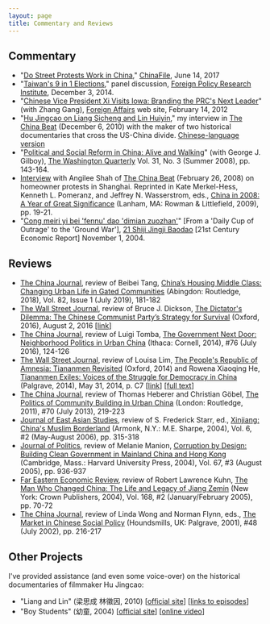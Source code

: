 ```yaml
---
layout: page
title: Commentary and Reviews
---
```

## Commentary

+ "[Do Street Protests Work in China](http://www.chinafile.com/conversation/do-street-protests-work-china)," <U>ChinaFile</U>, June 14, 2017
+ "[Taiwan's 9 in 1 Elections](http://www.fpri.org/multimedia/2014/12/taiwans-9-1-elections-audio)," panel discussion, <U>Foreign Policy Research Institute</U>, December 3, 2014.
+ "[Chinese Vice President Xi Visits Iowa: Branding the PRC's Next Leader](http://www.foreignaffairs.com/articles/137222/benjamin-l-read-and-zhang-gang/chinese-vice-president-xi-visits-iowa)" (with Zhang Gang), <U>Foreign Affairs</U> web site, February 14, 2012
+ "[Hu Jingcao on Liang Sicheng and Lin Huiyin](http://www.thechinabeat.org/?p=2958)," my interview in <U>The China Beat</U> (December 6, 2010) with the maker of two historical documentaries that cross the US-China divide. [Chinese-language version](http://blog.sina.com.cn/s/blog_6acd7d860100nhjr.html)
+ "[Political and Social Reform in China: Alive and Walking](http://www.twq.com/08summer/index.cfm?id=308)" (with George J. Gilboy), <U>The Washington Quarterly</U> Vol. 31, No. 3 (Summer 2008), pp. 143-164.
+ [Interview](http://thechinabeat.blogspot.com/2008/02/benjamin-read-on-homeowners-protests-in.html) with Angilee Shah of <U>The China Beat</U> (February 26, 2008) on homeowner protests in Shanghai. Reprinted in Kate Merkel-Hess, Kenneth L. Pomeranz, and Jeffrey N. Wasserstrom, eds., <U>China in 2008: A Year of Great Significance</U> (Lanham, MA: Rowman & Littlefield, 2009), pp. 19-21.
+ "[Cong meiri yi bei 'fennu' dao 'dimian zuozhan'](../publications/BenRead-2004-DimianZuozhan.htm)" [From a 'Daily Cup of Outrage' to the 'Ground War'], <U>21 Shiji Jingji Baodao</U> [21st Century Economic Report] November 1, 2004.

## Reviews

+ <U>The China Journal</U>, review of Beibei Tang, <U>China’s Housing Middle Class: Changing Urban Life in Gated Communities</U> (Abingdon: Routledge, 2018), Vol. 82, Issue 1 (July 2019), 181-182
+ <U>The Wall Street Journal</U>, review of Bruce J. Dickson, <U>The Dictator's Dilemma: The Chinese Communist Party’s Strategy for Survival</U> (Oxford, 2016), August 2, 2016 [[link](http://www.wsj.com/articles/the-peoples-republic-1470179644)]
+ <U>The China Journal</U>, review of Luigi Tomba, <U>The Government Next Door: Neighborhood Politics in Urban China</U> (Ithaca: Cornell, 2014), #76 (July 2016), 124-126
+ <U>The Wall Street Journal</U>, review of Louisa Lim, <U>The People's Republic of Amnesia: Tiananmen Revisited</U> (Oxford, 2014) and Rowena Xiaoqing He, <U>Tiananmen Exiles: Voices of the Struggle for Democracy in China</U> (Palgrave, 2014), May 31, 2014, p. C7 [[link](http://online.wsj.com/articles/book-review-the-peoples-republic-of-amnesia-by-louisa-lim-tiananmen-exiles-by-rowena-xiaoqing-he-1401486452)] [[full text](../publications/ReadBenjaminL_2014_WSJ_Review_of_Lim_2014_and_He_2014.pdf)]
+ <U>The China Journal</U>, review of Thomas Heberer and Christian Göbel, <U>The Politics of Community Building in Urban China</U> (London: Routledge, 2011), #70 (July 2013), 219-223
+ <U>Journal of East Asian Studies</U>, review of S. Frederick Starr, ed., <U>Xinjiang: China's Muslim Borderland</U> (Armonk, N.Y.: M.E. Sharpe, 2004), Vol. 6, #2 (May-August 2006), pp. 315-318
+ <U>Journal of Politics</U>, review of Melanie Manion, <U>Corruption by Design: Building Clean Government in Mainland China and Hong Kong</U> (Cambridge, Mass.: Harvard University Press, 2004), Vol. 67, #3 (August 2005), pp. 936-937
+ <U>Far Eastern Economic Review</U>, review of Robert Lawrence Kuhn, <U>The Man Who Changed China: The Life and Legacy of Jiang Zemin</U> (New York: Crown Publishers, 2004), Vol. 168, #2 (January/February 2005), pp. 70-72
+ <U>The China Journal</U>, review of Linda Wong and Norman Flynn, eds., <U>The Market in Chinese Social Policy</U> (Houndsmills, UK: Palgrave, 2001), #48 (July 2002), pp. 216-217

## Other Projects

I've provided assistance (and even some voice-over) on the historical documentaries of filmmaker Hu Jingcao:
+ "Liang and Lin" (梁思成 林徽因, 2010) [[official site](http://jishi.cntv.cn/program/lianglin/lianglinft/index.shtml)] [[links to episodes](http://bbs.wenxuecity.com/tv/467324.html)]
+ "Boy Students" (幼童, 2004) [[official site](http://www.cctv.com/geography/special/C12107/01/index.shtml)] [[online video](http://www.tudou.com/programs/view/p0lZmiJnx3Q/)]
